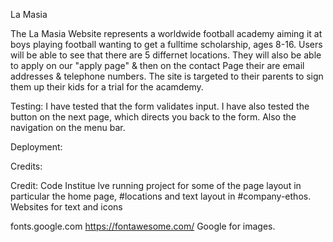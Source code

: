La Masia

The La Masia Website represents a worldwide football academy aiming it at boys playing football wanting to get a fulltime scholarship, ages 8-16.
Users will be able to see that there are 5 differnet locations.
They will also be able to apply on our "apply page" & then on the contact Page their are email addresses & telephone numbers.
The site is targeted to their parents to sign them up their kids for a trial for the acamdemy. 


Testing:
I have tested that the form validates input.
I have also tested the button on the next page, which directs you back to the form.
Also the navigation on the menu bar.


Deployment:



Credits:

Credit: Code Institue lve running project for some of the page layout in particular the home page, #locations and text layout in #company-ethos.
Websites for text and icons

fonts.google.com
https://fontawesome.com/
Google for images. 

